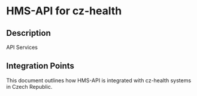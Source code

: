 # HMS-API for cz-health

## Description

API Services

## Integration Points

This document outlines how HMS-API is integrated with cz-health systems in Czech Republic.
